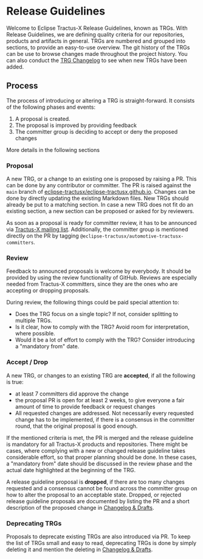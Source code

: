 # Release Guidelines

Welcome to Eclipse Tractus-X Release Guidelines, known as TRGs. With Release Guidelines, we are defining quality
criteria for our repositories, products and artifacts in general. TRGs are numbered and grouped into sections, to
provide an easy-to-use overview. The git history of the TRGs can be use to browse changes made throughout the project
history. You can also conduct the [TRG Changelog](release/trg-0) to see when new TRGs have been added.

## Process

The process of introducing or altering a TRG is straight-forward. It consists of the following phases and events:

1. A proposal is created.
2. The proposal is improved by providing feedback
3. The committer group is deciding to accept or deny the proposed changes

More details in the following sections

### Proposal

A new TRG, or a change to an existing one is proposed by raising a PR. This can be done by any contributor or committer.
The PR is raised against the `main` branch
of [eclipse-tractusx/eclipse-tractusx.github.io](https://github.com/eclipse-tractusx/eclipse-tractusx.github.io/).
Changes can be done by directly updating the existing Markdown files. New TRGs should already be put to a matching
section. In case a new TRG does not fit do an existing section, a new section can be proposed or asked for by reviewers.

As soon as a proposal is ready for committer review, it has to be announced
via [Tractus-X mailing list](https://accounts.eclipse.org/mailing-list/tractusx-dev). Additionally, the committer group
is mentioned directly on the PR by tagging `@eclipse-tractusx/automotive-tractusx-committers`.

### Review

Feedback to announced proposals is welcome by everybody. It should be provided by using the review functionality of
GitHub. Reviews are especially needed from Tractus-X committers, since they are the ones who are accepting or dropping
proposals.

During review, the following things could be paid special attention to:

- Does the TRG focus on a single topic? If not, consider splitting to multiple TRGs.
- Is it clear, how to comply with the TRG? Avoid room for interpretation, where possible.
- Would it be a lot of effort to comply with the TRG? Consider introducing a "mandatory from" date.

### Accept / Drop

A new TRG, or changes to an existing TRG are __accepted__, if all the following is true:

- at least 7 committers did approve the change
- the proposal PR is open for at least 2 weeks, to give everyone a fair amount of time to provide feedback or request
  changes
- All requested changes are addressed. Not necessarily every requested change has to be implemented, if there is a
  consensus in the committer round, that the original proposal is good enough.

If the mentioned criteria is met, the PR is merged and the release guideline is mandatory for all Tractus-X products and
repositories. There might be cases, where complying with a new or changed release guideline takes considerable effort,
so that proper planning should be done. In these cases, a "mandatory from" date should be discussed in the review phase
and the actual date highlighted at the beginning of the TRG.

A release guideline proposal is __dropped__, if there are too many changes requested and a consensus cannot be found
across the committer group on how to alter the proposal to an acceptable state. Dropped, or rejected release guideline
proposals are documented by listing the PR and a short description of the proposed change
in [Changelog & Drafts](release/trg-0/trg-0.md).

### Deprecating TRGs

Proposals to deprecate existing TRGs are also introduced via PR. To keep the list of TRGs small and easy to read,
deprecating TRGs is done by simply deleting it and mention the deleting in [Changelog & Drafts](release/trg-0/trg-0.md).
